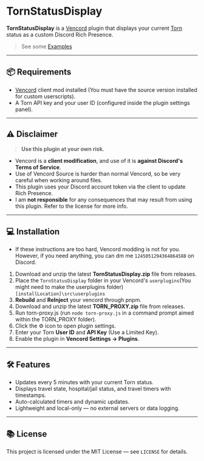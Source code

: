 # TornStatusDisplay

**TornStatusDisplay** is a [Vencord](https://vencord.dev) plugin that displays your current [Torn](https://www.torn.com/) status as a custom Discord Rich Presence.

> See some [Examples](https://github.com/jiuhaywi/TornStatusDisplay/blob/main/Examples.md)

---

## 📦 Requirements

- [Vencord](https://docs.vencord.dev/installing) client mod installed (You must have the source version installed for custom userscripts).
- A Torn API key and your user ID (configured inside the plugin settings panel).

---

## ⚠️ Disclaimer

> **Use this plugin at your own risk.**

- Vencord is a **client modification**, and use of it is **against Discord's Terms of Service**.
- Use of Vencord Source is harder than normal Vencord, so be very careful when working around files.
- This plugin uses your Discord account token via the client to update Rich Presence.
- I am **not responsible** for any consequences that may result from using this plugin. Refer to the license for more info.

---

## 💻 Installation

- If these instructions are too hard, Vencord modding is not for you. However, if you need anything, you can dm me `1245051294364864588` on Discord.

1. Download and unzip the latest **TornStatusDisplay.zip** file from releases.
2. Place the `TornStatusDisplay` folder in your Vencord's `userplugins`(You might need to make the userplugins folder) `[installLocation]\src\userplugins`
3. **Rebuild** and **ReInject** your vencord through pnpm.
4. Download and unzip the latest **TORN_PROXY.zip** file from releases.
5. Run torn-proxy.js (run `node torn-proxy.js` in a command prompt aimed within the TORN_PROXY folder).
6. Click the ⚙️ icon to open plugin settings.
7. Enter your Torn **User ID** and **API Key** (Use a Limited Key).
8. Enable the plugin in **Vencord Settings → Plugins**.

---

## 🛠️ Features

- Updates every 5 minutes with your current Torn status.
- Displays travel state, hospital/jail status, and travel timers with timestamps.
- Auto-calculated timers and dynamic updates.
- Lightweight and local-only — no external servers or data logging.

---

## 📚 License

This project is licensed under the MIT License — see `LICENSE` for details.